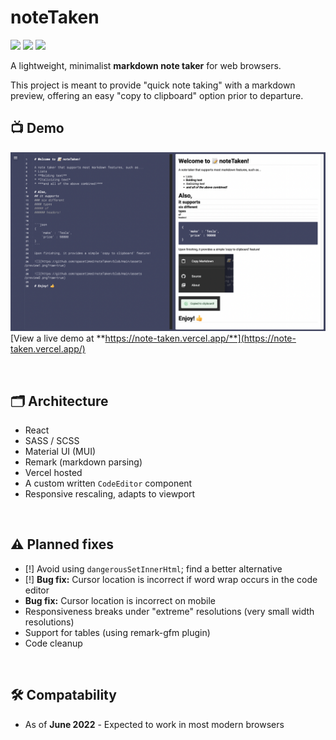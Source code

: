 # noteTaken

![](https://img.shields.io/github/deployments/spacetimed/notetaken/Production?label=vercel&logo=vercel) 
![](https://img.shields.io/badge/license-MIT-green) 
![](https://img.shields.io/badge/library-react-blueviolet)

A lightweight, minimalist **markdown note taker** for web browsers.

This project is meant to provide "quick note taking" with a markdown preview, offering an easy "copy to clipboard" option prior to departure.

## 📺  Demo
![](assets/preview0.png)
[View a live demo at **https://note-taken.vercel.app/**](https://note-taken.vercel.app/)

<br>

## 🗂 Architecture
* React
* SASS / SCSS
* Material UI (MUI)
* Remark (markdown parsing)
* Vercel hosted
* A custom written `CodeEditor` component
* Responsive rescaling, adapts to viewport

<br>

## ⚠️  Planned fixes
* [!] Avoid using `dangerousSetInnerHtml`; find a better alternative
* [!] **Bug fix:** Cursor location is incorrect if word wrap occurs in the code editor
* **Bug fix:** Cursor location is incorrect on mobile
* Responsiveness breaks under "extreme" resolutions (very small width resolutions)
* Support for tables (using remark-gfm plugin)
* Code cleanup

<br>

## 🛠 Compatability
* As of **June 2022** - Expected to work in most modern browsers